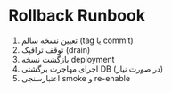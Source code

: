 # Rollback Runbook
1) تعیین نسخه سالم (tag یا commit)
2) توقف ترافیک (drain)
3) بازگشت نسخه deployment
4) اجرای مهاجرت برگشتی DB (در صورت نیاز)
5) اعتبارسنجی smoke و re-enable
